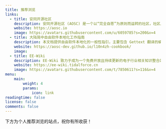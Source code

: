 ```yaml
---
title: 推荐浏览
links:
  - title: 安同开源社区
    description: 安同开源社区 (AOSC) 是一个以“完全自愿”为原则而运转的社区，社区成员们共同维护与发展着名为“AOSC OS”的一款通用 Linux 发行版。
    website: https://aosc.io
    image: https://avatars.githubusercontent.com/u/6059785?s=200&v=4
  - title: 大陆简中自由软件本地化工作指南
    description: 本文档提供自由软件本地化的一般性指引，主要包含 Gettext 翻译的编辑、验证和提交，以及目前较通行的写作风格信息和格式建议。
    website: https://aosc-dev.github.io/l10n4zh-cookbook/
    image: 
  - title: EE-Wiki
    description: EE-Wiki 致力于成为一个免费开放且持续更新的电子行业相关知识整合站点，从模电数电基础知识，到 FPGA 开发、嵌入式开发,再到电赛、智能车赛等…
    website: https://ee-wiki.tidalforce.cn
    image: https://avatars.githubusercontent.com/t/7850611?s=116&v=4
menu:
    main: 
        weight: 4
        params:
            icon: link
readingtime: false
license: false
comments: false
---
```


下方为个人推荐浏览的站点，祝你有所收获！
